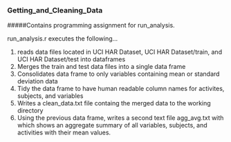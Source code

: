 ### Getting_and_Cleaning_Data
#####Contains programming assignment for run_analysis.

run_analysis.r executes the following...

1. reads data files located in UCI HAR Dataset, UCI HAR Dataset/train, and UCI HAR Dataset/test into dataframes
2. Merges the train and test data files into a single data frame
3. Consolidates data frame to only variables containing mean or standard deviation data
4. Tidy the data frame to have human readable column names for activites, subjects, and variables
5. Writes a clean_data.txt file containg the merged data to the working directory
6. Using the previous data frame, writes a second text file agg_avg.txt with which shows an aggregate summary of all variables, subjects, and activities with their mean values.
